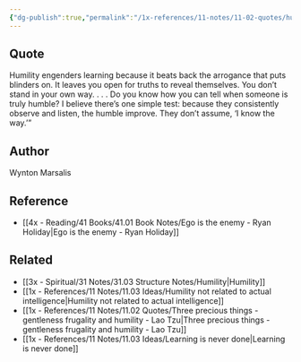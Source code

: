 ```yaml
---
{"dg-publish":true,"permalink":"/1x-references/11-notes/11-02-quotes/humility-engenders-learning-because-it-beats-back-the-arrogance-that-puts-blinders-on-wynton-marsalis/","title":"Humility engenders learning because it beats back the arrogance that puts blinders on - Wynton Marsalis","created":"2024-06-30T21:47:04.561+03:00","updated":"2024-07-02T08:30:36.160+03:00"}
---
```



## Quote
Humility engenders learning because it beats back the arrogance that puts blinders on. It leaves you open for truths to reveal themselves. You don’t stand in your own way. . . . Do you know how you can tell when someone is truly humble? I believe there’s one simple test: because they consistently observe and listen, the humble improve. They don’t assume, ‘I know the way.’”

## Author
Wynton Marsalis

## Reference
- [[4x - Reading/41 Books/41.01 Book Notes/Ego is the enemy - Ryan Holiday\|Ego is the enemy - Ryan Holiday]]

## Related
- [[3x - Spiritual/31 Notes/31.03 Structure Notes/Humility\|Humility]]
- [[1x - References/11 Notes/11.03 Ideas/Humility not related to actual intelligence\|Humility not related to actual intelligence]]
- [[1x - References/11 Notes/11.02 Quotes/Three precious things - gentleness frugality and humility - Lao Tzu\|Three precious things - gentleness frugality and humility - Lao Tzu]]
- [[1x - References/11 Notes/11.03 Ideas/Learning is never done\|Learning is never done]]